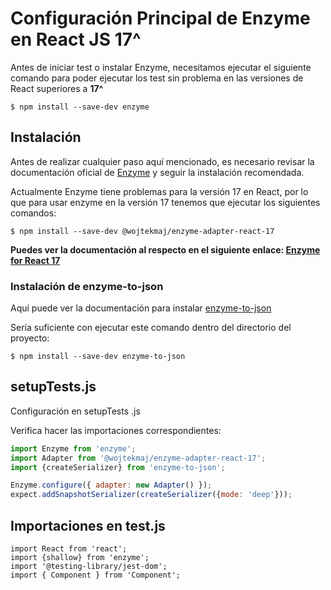# Configuración Principal de Enzyme en React JS 17^

Antes de iniciar test o instalar Enzyme, necesitamos ejecutar el siguiente comando para poder ejecutar los test sin problema en las versiones de React superiores a **17^**


`$ npm install --save-dev enzyme`

## Instalación 
Antes de realizar cualquier paso aquí mencionado, es necesario revisar la documentación oficial de [Enzyme](https://enzymejs.github.io/enzyme/ "Enzyme") y seguir la instalación recomendada.

Actualmente Enzyme tiene problemas para la versión 17 en React, por lo que para usar enzyme en la versión 17 tenemos que ejecutar los siguientes comandos:

`$ npm install --save-dev @wojtekmaj/enzyme-adapter-react-17`

**Puedes ver la documentación al respecto en el siguiente enlace: [Enzyme for React 17 ](https://github.com/wojtekmaj/enzyme-adapter-react-17 "Enzyme for React 17 ")**

### Instalación de enzyme-to-json

Aquí puede ver la documentación para instalar [enzyme-to-json](https://www.npmjs.com/package/enzyme-to-json "enzyme-to-json")

Sería suficiente con ejecutar este comando dentro del directorio del proyecto:

`$ npm install --save-dev enzyme-to-json`


## setupTests.js

Configuración en setupTests .js

Verifica hacer las importaciones correspondientes: 

```javascript
import Enzyme from 'enzyme';
import Adapter from '@wojtekmaj/enzyme-adapter-react-17';
import {createSerializer} from 'enzyme-to-json';

Enzyme.configure({ adapter: new Adapter() });
expect.addSnapshotSerializer(createSerializer({mode: 'deep'}));
```

## Importaciones en test.js
    import React from 'react';
    import {shallow} from 'enzyme';
    import '@testing-library/jest-dom';
    import { Component } from 'Component';
